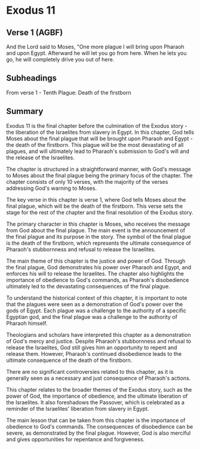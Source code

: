 # Exodus 11

## Verse 1 (AGBF)

And the Lord said to Moses, "One more plague I will bring upon Pharaoh and upon Egypt. Afterward he will let you go from here. When he lets you go, he will completely drive you out of here.

## Subheadings

From verse 1 - Tenth Plague: Death of the firstborn

## Summary

Exodus 11 is the final chapter before the culmination of the Exodus story - the liberation of the Israelites from slavery in Egypt. In this chapter, God tells Moses about the final plague that will be brought upon Pharaoh and Egypt - the death of the firstborn. This plague will be the most devastating of all plagues, and will ultimately lead to Pharaoh's submission to God's will and the release of the Israelites.

The chapter is structured in a straightforward manner, with God's message to Moses about the final plague being the primary focus of the chapter. The chapter consists of only 10 verses, with the majority of the verses addressing God's warning to Moses. 

The key verse in this chapter is verse 1, where God tells Moses about the final plague, which will be the death of the firstborn. This verse sets the stage for the rest of the chapter and the final resolution of the Exodus story.

The primary character in this chapter is Moses, who receives the message from God about the final plague. The main event is the announcement of the final plague and its purpose in the story. The symbol of the final plague is the death of the firstborn, which represents the ultimate consequence of Pharaoh's stubbornness and refusal to release the Israelites.

The main theme of this chapter is the justice and power of God. Through the final plague, God demonstrates his power over Pharaoh and Egypt, and enforces his will to release the Israelites. The chapter also highlights the importance of obedience to God's commands, as Pharaoh's disobedience ultimately led to the devastating consequences of the final plague.

To understand the historical context of this chapter, it is important to note that the plagues were seen as a demonstration of God's power over the gods of Egypt. Each plague was a challenge to the authority of a specific Egyptian god, and the final plague was a challenge to the authority of Pharaoh himself. 

Theologians and scholars have interpreted this chapter as a demonstration of God's mercy and justice. Despite Pharaoh's stubbornness and refusal to release the Israelites, God still gives him an opportunity to repent and release them. However, Pharaoh's continued disobedience leads to the ultimate consequence of the death of the firstborn.

There are no significant controversies related to this chapter, as it is generally seen as a necessary and just consequence of Pharaoh's actions. 

This chapter relates to the broader themes of the Exodus story, such as the power of God, the importance of obedience, and the ultimate liberation of the Israelites. It also foreshadows the Passover, which is celebrated as a reminder of the Israelites' liberation from slavery in Egypt.

The main lesson that can be taken from this chapter is the importance of obedience to God's commands. The consequences of disobedience can be severe, as demonstrated by the final plague. However, God is also merciful and gives opportunities for repentance and forgiveness.